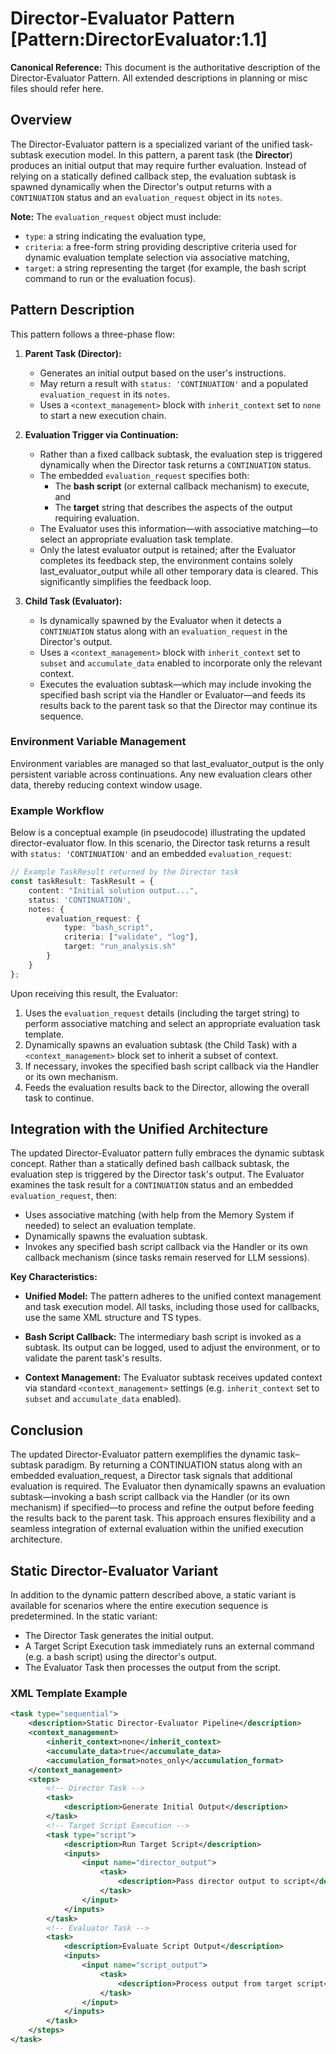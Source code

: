 # Director‑Evaluator Pattern [Pattern:DirectorEvaluator:1.1]

**Canonical Reference:** This document is the authoritative description of the Director‑Evaluator Pattern. All extended descriptions in planning or misc files should refer here.

## Overview

The Director-Evaluator pattern is a specialized variant of the unified task‐subtask execution model. In this pattern, a parent task (the **Director**) produces an initial output that may require further evaluation. Instead of relying on a statically defined callback step, the evaluation subtask is spawned dynamically when the Director's output returns with a `CONTINUATION` status and an `evaluation_request` object in its `notes`.

**Note:** The `evaluation_request` object must include:
 - `type`: a string indicating the evaluation type,
 - `criteria`: a free-form string providing descriptive criteria used for dynamic evaluation template selection via associative matching,
 - `target`: a string representing the target (for example, the bash script command to run or the evaluation focus).

## Pattern Description

This pattern follows a three-phase flow:

1. **Parent Task (Director):**
   - Generates an initial output based on the user's instructions.
   - May return a result with `status: 'CONTINUATION'` and a populated `evaluation_request` in its `notes`.
   - Uses a `<context_management>` block with `inherit_context` set to `none` to start a new execution chain.

2. **Evaluation Trigger via Continuation:**
   - Rather than a fixed callback subtask, the evaluation step is triggered dynamically when the Director task returns a `CONTINUATION` status.
   - The embedded `evaluation_request` specifies both:
       - The **bash script** (or external callback mechanism) to execute, and
       - The **target** string that describes the aspects of the output requiring evaluation.
   - The Evaluator uses this information—with associative matching—to select an appropriate evaluation task template.
   - Only the latest evaluator output is retained; after the Evaluator completes its feedback step, the environment contains solely last_evaluator_output while all other temporary data is cleared. This significantly simplifies the feedback loop.

3. **Child Task (Evaluator):**
   - Is dynamically spawned by the Evaluator when it detects a `CONTINUATION` status along with an `evaluation_request` in the Director's output.
   - Uses a `<context_management>` block with `inherit_context` set to `subset` and `accumulate_data` enabled to incorporate only the relevant context.
   - Executes the evaluation subtask—which may include invoking the specified bash script via the Handler or Evaluator—and feeds its results back to the parent task so that the Director may continue its sequence.

### Environment Variable Management
Environment variables are managed so that last_evaluator_output is the only persistent variable across continuations. Any new evaluation clears other data, thereby reducing context window usage.

### Example Workflow

Below is a conceptual example (in pseudocode) illustrating the updated director-evaluator flow. In this scenario, the Director task returns a result with `status: 'CONTINUATION'` and an embedded `evaluation_request`:

```typescript
// Example TaskResult returned by the Director task
const taskResult: TaskResult = {
    content: "Initial solution output...",
    status: 'CONTINUATION',
    notes: {
        evaluation_request: {
            type: "bash_script",
            criteria: ["validate", "log"],
            target: "run_analysis.sh"
        }
    }
};
```

Upon receiving this result, the Evaluator:
1. Uses the `evaluation_request` details (including the target string) to perform associative matching and select an appropriate evaluation task template.
2. Dynamically spawns an evaluation subtask (the Child Task) with a `<context_management>` block set to inherit a subset of context.
3. If necessary, invokes the specified bash script callback via the Handler or its own mechanism.
4. Feeds the evaluation results back to the Director, allowing the overall task to continue.

## Integration with the Unified Architecture

The updated Director-Evaluator pattern fully embraces the dynamic subtask concept. Rather than a statically defined bash callback subtask, the evaluation step is triggered by the Director task's output. The Evaluator examines the task result for a `CONTINUATION` status and an embedded `evaluation_request`, then:
 - Uses associative matching (with help from the Memory System if needed) to select an evaluation template.
 - Dynamically spawns the evaluation subtask.
 - Invokes any specified bash script callback via the Handler or its own callback mechanism (since tasks remain reserved for LLM sessions).

**Key Characteristics:**

 - **Unified Model:** The pattern adheres to the unified context management and task execution model. All tasks, including those used for callbacks, use the same XML structure and TS types.

 - **Bash Script Callback:** The intermediary bash script is invoked as a subtask. Its output can be logged, used to adjust the environment, or to validate the parent task's results.

 - **Context Management:** The Evaluator subtask receives updated context via standard `<context_management>` settings (e.g. `inherit_context` set to `subset` and `accumulate_data` enabled).

## Conclusion

The updated Director-Evaluator pattern exemplifies the dynamic task–subtask paradigm. By returning a CONTINUATION status along with an embedded evaluation_request, a Director task signals that additional evaluation is required. The Evaluator then dynamically spawns an evaluation subtask—invoking a bash script callback via the Handler (or its own mechanism) if specified—to process and refine the output before feeding the results back to the parent task. This approach ensures flexibility and a seamless integration of external evaluation within the unified execution architecture.

## Static Director-Evaluator Variant

In addition to the dynamic pattern described above, a static variant is available for scenarios where the entire execution sequence is predetermined. In the static variant:
 - The Director Task generates the initial output.
 - A Target Script Execution task immediately runs an external command (e.g. a bash script) using the director's output.
 - The Evaluator Task then processes the output from the script.

### XML Template Example
```xml
<task type="sequential">
    <description>Static Director-Evaluator Pipeline</description>
    <context_management>
        <inherit_context>none</inherit_context>
        <accumulate_data>true</accumulate_data>
        <accumulation_format>notes_only</accumulation_format>
    </context_management>
    <steps>
        <!-- Director Task -->
        <task>
            <description>Generate Initial Output</description>
        </task>
        <!-- Target Script Execution -->
        <task type="script">
            <description>Run Target Script</description>
            <inputs>
                <input name="director_output">
                    <task>
                        <description>Pass director output to script</description>
                    </task>
                </input>
            </inputs>
        </task>
        <!-- Evaluator Task -->
        <task>
            <description>Evaluate Script Output</description>
            <inputs>
                <input name="script_output">
                    <task>
                        <description>Process output from target script</description>
                    </task>
                </input>
            </inputs>
        </task>
    </steps>
</task>
```
